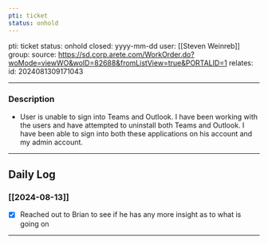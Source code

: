 ```yaml
---
pti: ticket
status: onhold
---
```

pti: ticket 
status: onhold
closed: yyyy-mm-dd
user: [[Steven Weinreb]]
group: 
source: https://sd.corp.arete.com/WorkOrder.do?woMode=viewWO&woID=82688&fromListView=true&PORTALID=1
relates: 
id: 2024081309171043

---
### Description
- User is unable to sign into Teams and Outlook. I have been working with the users and have attempted to uninstall both Teams and Outlook. I have been able to sign into both these applications on his account and my admin account.
---
## Daily Log
### [[2024-08-13]]
- [x] Reached out to Brian to see if he has any more insight as to what is going on
---





